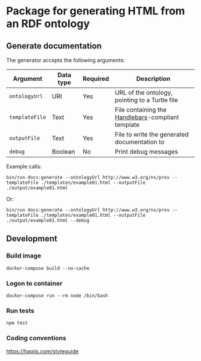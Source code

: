 Package for generating HTML from an RDF ontology
==============================

## Generate documentation
The generator accepts the following arguments:

Argument | Data type | Required | Description
--|--|--|--
`ontologyUrl` | URI | Yes | URL of the ontology, pointing to a Turtle file
`templateFile` | Text | Yes | File containing the [Handlebars](https://handlebarsjs.com/)-compliant template
`outputFile` | Text | Yes | File to write the generated documentation to
`debug` | Boolean | No | Print debug messages

Example calls:

    bin/run docs:generate --ontologyUrl http://www.w3.org/ns/prov --templateFile ./templates/example01.html --outputFile ./output/example01.html

Or:

    bin/run docs:generate --ontologyUrl http://www.w3.org/ns/prov --templateFile ./templates/example01.html --outputFile ./output/example01.html --debug

## Development

### Build image
    docker-compose build --no-cache

### Logon to container
    docker-compose run --rm node /bin/bash

### Run tests
    npm test

### Coding conventions
https://hapijs.com/styleguide
